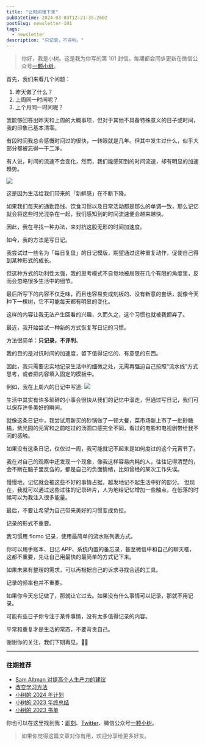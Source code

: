 ```yaml
---
title: "让时间慢下来"
pubDatetime: 2024-03-03T12:21:35.260Z
postSlug: newsletter-101
tags:
  - newsletter
description: "只记录，不评判。"
---
```


> 你好，我是小树。这是我为你写的第 101 封信。每期都会同步更新在微信公众号[一颗小树](https://weixin.sogou.com/weixin?query=a_warm_tree)。

首先，我们来看几个问题：

1. 昨天做了什么？
2. 上周同一时间呢？
3. 上个月同一时间呢？

我能够回答出昨天和上周的大概事项，但对于其他不具备特殊意义的日子或时间，我的印象已基本清零。

有段时间我总会感慨时间过的很快，一转眼就是几年。但其中发生过什么，似乎大部分都被忘得一干二净。

有人说，时间的流速不会变化，然而，我们能感知到的时间流速，却有明显的加速趋势。

![](https://blog-1253298428.cos.ap-shanghai.myqcloud.com/uPic/f8a21c7b8d5d2634e8ba1d63c145a60b_MD5.png)

这是因为生活给我们带来的「新鲜感」在不断下降。

如果我们每天的通勤路线、饮食习惯以及日常活动都是那么的单调一致，那么记忆就会将这些时光混杂在一起，我们感知到的时间流速便会越来越快。

因此，我在寻找一种办法，来对抗这股无形的时间加速度。

如今，我的方法是写日记。

我尝试过一些名为「每日复盘」的日记模版，期望通过这种重复动作，促使自己得到某种形式的成长。

但这种方式的功利性太强，我的思考模式不自觉地被局限在几个有限的角度里，反而会忽略很多生活中的细节。

最后所写下的内容不仅乏味，而且也容易变成刻板的、没有新意的套话，就像今天种下一棵树，它不可能每天都有明显的变化。

这样的内容让我无法产生回看的兴趣，久而久之，这个习惯也就被我摒弃了。

最近，我开始尝试一种新的方式恢复写日记的习惯。

方法很简单：**只记录，不评判**。

我的目的是对抗时间的加速度，留下值得记忆的、有意思的东西。

因此，我只需要忠实地记录生活中的细微之处，无需再强迫自己按照“流水线”方式思考，或者把内容填入固定的模板中。

例如，我在上周六的日记中写道:
![](https://blog-1253298428.cos.ap-shanghai.myqcloud.com/uPic/165101a53078432ef4bdc5ea9ca48d6a_MD5.png)

生活中其实有许多琐碎的小事会很快从我们的记忆中溜走，但通过写日记，我们可以保存许多美好的瞬间。

就像这条日记中，我尝试用新买的砂锅做了一顿大餐，菜市场新上市了一批砂糖橘，紫光园的元宵和之前吃过的汤圆口感完全不同，看过的电影和电视剧带给我不同的感触。

如果没有这条日记，仅仅过一周，我可能就记不起来是如何度过的这个元宵节了。

我在对自己的观察中还发现一个现象，像我这样容易内耗的人，往往记得清楚的，会不断在脑子里反刍的，都是自己的负面情绪，比如曾经的某次工作失误。

慢慢地，记忆就会被这些不好的事情占据，越发地记不起生活中好的部分。
但现在，我就可以通过这些过往的记录碎片，人为地给记忆增加一些触点，在低落的时候可以为我注入很多能量。

最后，不要让希望为自己带来美好的习惯变成负担。

记录的形式不重要。

我习惯用 flomo 记录，使用最简单的流水账列表方式。

你可以用手账本、日记 APP、系统内置的备忘录，甚至微信中和自己的聊天框，这都不重要，先让自己用最快的最简单的方式记下来。

如果未来有整理的需求，可以再根据自己的诉求寻找合适的工具。

记录的频率也并不重要。

如果你今天忘记做了，那就让它过去。如果没有什么事情可以记录，那就不用记录。

可能有些日子你专注于某件事情，没有太多值得记录的内容。

平常和重复才是生活的常态，不要苛责自己。

谢谢你的关注，我们下期再见。👋🏻

---

### 往期推荐

- [Sam Altman 对提高个人生产力的建议](https://mp.weixin.qq.com/s/rNmCVV_XI0Ly8DziSK6lQw)
- [改变学习方法](https://mp.weixin.qq.com/s/p6nDVqzAItfYRoSOMnax1Q)
- [小树的 2024 年计划](https://mp.weixin.qq.com/s/aONqRY6bqK5unrewoGZv7w)
- [小树的 2023 年终总结](https://mp.weixin.qq.com/s/rAcfoMnmNL5sYjQqsCm39w)
- [小树的 2023 书单](https://mp.weixin.qq.com/s/6cK60OCYpcqncs3DF9GjeA)

你也可以在这里找到我：[即刻](https://okjk.co/3Vsn5T)、[Twitter](https://twitter.com/yeshu_in_future)、微信公众号[一颗小树](https://weixin.sogou.com/weixin?query=a_warm_tree)。

> 如果你觉得这篇文章对你有用，欢迎分享给更多好友。
